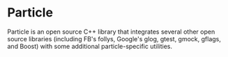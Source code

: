 Particle
========
Particle is an open source C++ library that integrates several other open
source libraries (including FB's follys, Google's glog, gtest, gmock,
gflags, and Boost) with some additional particle-specific utilities. 
